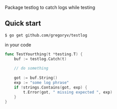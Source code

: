 Package testlog to catch logs while testing

## Quick start

    $ go get github.com/gregoryv/testlog
	
in your code

```go
func TestYourthing(t *testing.T) {
	buf := testlog.Catch(t) 
	
	// do something
	
	got := buf.String()	
	exp := "some log phrase"
	if !strings.Contains(got, exp) {
		t.Error(got, " missing expected ", exp)
	}
}
```
